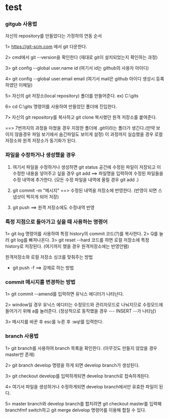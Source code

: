 # test

### gitgub 사용법

자신의 repository를 만들었다는 가정하의 연동 순서

1> https://git-scm.com 에서 git 다운한다.

2> cmd에서 git --version을 확인한다 (재대로 git이 설치되었는지 확인하는 과정)

3> git config --global user.name id (여기서 id는 github의 사용자 아이디)

4> git config --global user.email email (여기서 mail은 github 아이디 생성시 등록하였던 이메일)

5> 자신의 git 저장소(local repository) 폴더를 만들어준다. ex) C:\gits

6> cd C:\gits 명령어를 사용하여 만들었던 폴더에 진입한다.

7> 자신의 git repository를 복사하고 git clone 복사했던 원격 저장소를 붙여준다. 

==> 7번까지의 과정을 마쳤을 경우 지정한 폴더에 .git이라는 폴더가 생긴다.(만약 보이지 않을경우 파일 보기에서 숨긴파일도 보이게 설정)
    이 과정까지 실습했을 경우 로컬 저장소와 원격 저장소가 동기화가 된다.


### 파일을 수정하거나 생성했을 경우
1) 여기서 파일을 수정하거나 생성하면 git status 공간에 수정된 파일이 저장되고 이 수정한 내용을 넣어주고 싶을 경우 
   git add               ==> 파일명을 입력하여 수정된 파일들을 수정 내역에 추가한다. (모든 수정 파일을 내역에 올릴 경우 git add .)
 
2) git commit -m "메시지" ==> 수정된 내역을 저장소에 반영한다. (반영이 되면 스냅샷이 찍히게 되어 저장)

3) git push              ==>  원격 저장소에도 수정내역 반영






### 특정 지점으로 돌아가고 싶을 때 사용하는 명령어
1> git log 명령어를 사용하여 특정 history의 commit 코드(?)를 복사한다.
2> Q를 눌러 git log를 빠져나온다.
3> git reset --hard 코드를 하면 로컬 저장소에 특정 history로 저장된다. (여기까지 했을 경우 원격저장소에는 반영안됌)

원격저장소와 로컬 저장소 싱크를 맞춰주는 방법
- git push -f ==> 강제로 하는 방법


### commit 메시지를 변경하는 방법
1> git commit --amend를 입력하면 유닉스 에디터가 나타난다.

2> window일 경우 유닉스 에디터는 수정모드와 관리자모드로 나눠지므로 수정모드에 들어가기 위해 a를 눌러준다. (정상적으로 동작했을 경우 --- INSERT --가 나타남)
 
3> 메시지를 바꾼 후 esc를 누른 후 :wq!를 입력한다.


### branch 사용법
1> git branch를 사용하여 branch 목록을 확인한다. (아무것도 만들지 않았을 경우 master만 존재) 

2> git branch develop 명령을 하게 되면 develop branch가 생성된다.

3> git checkout develop를 입력하게되면 develop branch로 접속하게된다.

4> 여기서 파일을 생성하거나 수정하게되면 develop branch에서만 유효한 파일이 된다.

5> master branch와 develop branch를 합치려면 git checkout master를 입력해 branchfmf switch하고 git merge delvelop 명령어를 이용해 합칠 수 있다.



